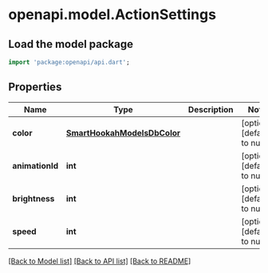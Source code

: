 # openapi.model.ActionSettings

## Load the model package
```dart
import 'package:openapi/api.dart';
```

## Properties
Name | Type | Description | Notes
------------ | ------------- | ------------- | -------------
**color** | [**SmartHookahModelsDbColor**](SmartHookahModelsDbColor.md) |  | [optional] [default to null]
**animationId** | **int** |  | [optional] [default to null]
**brightness** | **int** |  | [optional] [default to null]
**speed** | **int** |  | [optional] [default to null]

[[Back to Model list]](../README.md#documentation-for-models) [[Back to API list]](../README.md#documentation-for-api-endpoints) [[Back to README]](../README.md)


